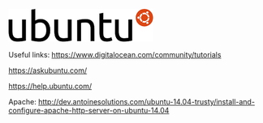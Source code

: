 ![alt text](https://github.com/Jimbobb3r/ubuntu/blob/master/Logo-ubuntu.svg.png?raw=true "Ubuntu Logo")

Useful links: 
https://www.digitalocean.com/community/tutorials 

https://askubuntu.com/ 

https://help.ubuntu.com/ 

Apache:
http://dev.antoinesolutions.com/ubuntu-14.04-trusty/install-and-configure-apache-http-server-on-ubuntu-14.04
